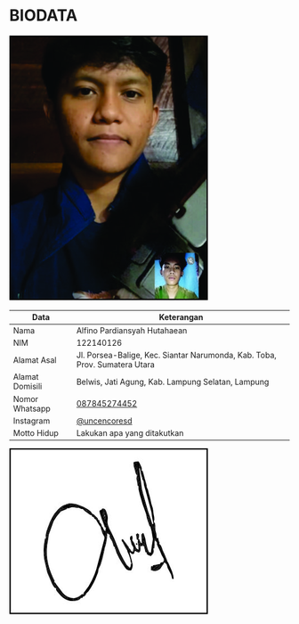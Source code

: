 # BIODATA

![Foto](126_foto.jpg)

| Data            | Keterangan |
| --------------- | ------------- |
| Nama            | Alfino Pardiansyah Hutahaean |
| NIM             | 122140126 |
| Alamat Asal     | Jl. Porsea-Balige, Kec. Siantar Narumonda, Kab. Toba, Prov. Sumatera Utara |
| Alamat Domisili | Belwis, Jati Agung, Kab. Lampung Selatan, Lampung |
| Nomor Whatsapp  | [087845274452](https://wa.me/+6287845274452) |
| Instagram       | [@uncencoresd](https://instagram.com/uncencoresd) |
| Motto Hidup     | Lakukan apa yang ditakutkan |

![TTD](126_ttd.jpg)
